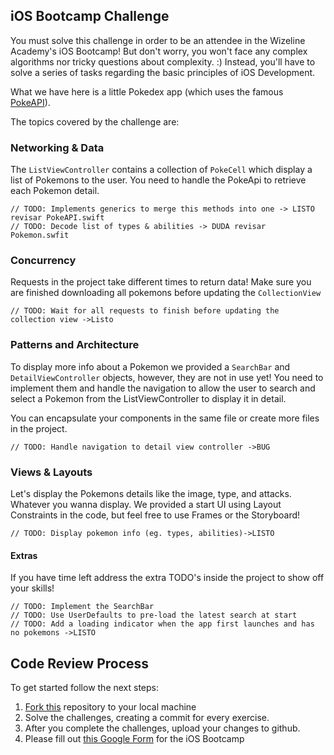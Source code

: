 ## iOS Bootcamp Challenge

You must solve this challenge in order to be an attendee in the Wizeline
Academy's iOS Bootcamp! But don't worry, you won't face any complex algorithms nor tricky questions about complexity. :) 
Instead, you'll have to solve a series of tasks regarding the basic principles of iOS Development.

What we have here is a little Pokedex app (which uses the famous [PokeAPI](https://pokeapi.co/)).

The topics covered by the challenge are:

### Networking & Data
 
The `ListViewController` contains a collection of `PokeCell` which display a list of Pokemons to the user.
You need to handle the PokeApi to retrieve each Pokemon detail.

    // TODO: Implements generics to merge this methods into one -> LISTO revisar PokeAPI.swift
    // TODO: Decode list of types & abilities -> DUDA revisar Pokemon.swfit


### Concurrency
Requests in the project take different times to return data!
Make sure you are finished downloading all pokemons before updating the `CollectionView`

    // TODO: Wait for all requests to finish before updating the collection view ->Listo


### Patterns and Architecture

To display more info about a Pokemon we provided a `SearchBar` and `DetailViewController` objects, 
however, they are not in use yet! You need to implement them and handle the navigation 
to allow the user to search and select a Pokemon from the ListViewController to display it in detail.

You can encapsulate your components in the same file or create more files in the project.

    // TODO: Handle navigation to detail view controller ->BUG


### Views & Layouts
Let's display the Pokemons details like the image, type, and attacks. Whatever you wanna display.
We provided a start UI using Layout Constraints in the code, but feel free to use Frames or the Storyboard!

    // TODO: Display pokemon info (eg. types, abilities)->LISTO


#### Extras
If you have time left address the extra TODO's inside the project to show off your skills!
    
    // TODO: Implement the SearchBar
    // TODO: Use UserDefaults to pre-load the latest search at start
    // TODO: Add a loading indicator when the app first launches and has no pokemons ->LISTO


## Code Review Process

To get started follow the next steps:

1. [Fork this](https://github.com/wizelineacademy/ios-bootcamp-challenge) repository to your local machine
3. Solve the challenges, creating a commit for every exercise.
3. After you complete the challenges, upload your changes to github.
4. Please fill out [this Google Form](https://forms.gle/h2NZ2mFeVRAM914t8) for the iOS Bootcamp
